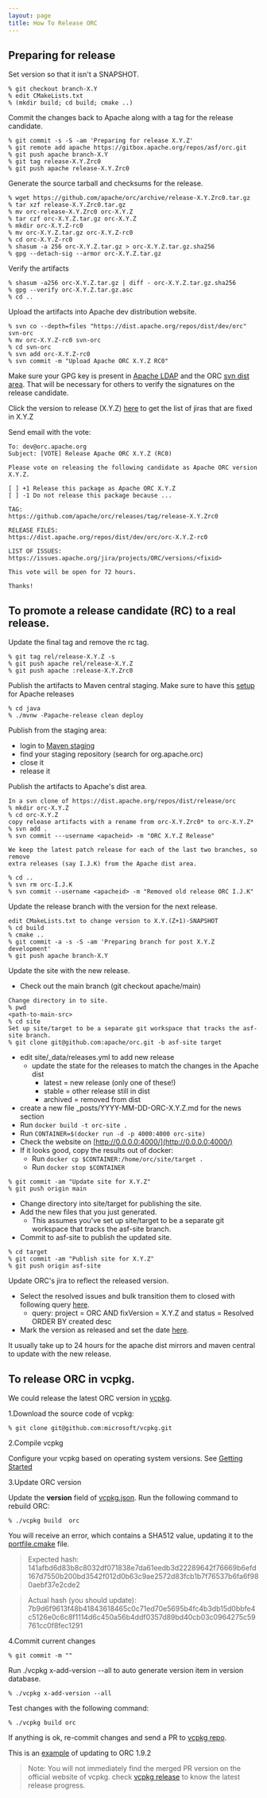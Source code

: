 ```yaml
---
layout: page
title: How To Release ORC
---
```


## Preparing for release

Set version so that it isn't a SNAPSHOT.

~~~
% git checkout branch-X.Y
% edit CMakeLists.txt
% (mkdir build; cd build; cmake ..)
~~~

Commit the changes back to Apache along with a tag for the release candidate.

~~~
% git commit -s -S -am 'Preparing for release X.Y.Z'
% git remote add apache https://gitbox.apache.org/repos/asf/orc.git
% git push apache branch-X.Y
% git tag release-X.Y.Zrc0
% git push apache release-X.Y.Zrc0
~~~

Generate the source tarball and checksums for the release.

~~~
% wget https://github.com/apache/orc/archive/release-X.Y.Zrc0.tar.gz
% tar xzf release-X.Y.Zrc0.tar.gz
% mv orc-release-X.Y.Zrc0 orc-X.Y.Z
% tar czf orc-X.Y.Z.tar.gz orc-X.Y.Z
% mkdir orc-X.Y.Z-rc0
% mv orc-X.Y.Z.tar.gz orc-X.Y.Z-rc0
% cd orc-X.Y.Z-rc0
% shasum -a 256 orc-X.Y.Z.tar.gz > orc-X.Y.Z.tar.gz.sha256
% gpg --detach-sig --armor orc-X.Y.Z.tar.gz
~~~

Verify the artifacts

~~~
% shasum -a256 orc-X.Y.Z.tar.gz | diff - orc-X.Y.Z.tar.gz.sha256
% gpg --verify orc-X.Y.Z.tar.gz.asc
% cd ..
~~~

Upload the artifacts into Apache dev distribution website.

~~~
% svn co --depth=files "https://dist.apache.org/repos/dist/dev/orc" svn-orc
% mv orc-X.Y.Z-rc0 svn-orc
% cd svn-orc
% svn add orc-X.Y.Z-rc0
% svn commit -m "Upload Apache ORC X.Y.Z RC0"
~~~

Make sure your GPG key is present in [Apache
LDAP](https://id.apache.org) and the ORC [svn dist
area](https://dist.apache.org/repos/dist/release/orc/KEYS). That will
be necessary for others to verify the signatures on the release
candidate.

Click the version to release (X.Y.Z) [here](https://issues.apache.org/jira/projects/ORC?selectedItem=com.atlassian.jira.jira-projects-plugin:release-page)
to get the list of jiras that are fixed in X.Y.Z

Send email with the vote:

~~~
To: dev@orc.apache.org
Subject: [VOTE] Release Apache ORC X.Y.Z (RC0)

Please vote on releasing the following candidate as Apache ORC version X.Y.Z.

[ ] +1 Release this package as Apache ORC X.Y.Z
[ ] -1 Do not release this package because ...

TAG:
https://github.com/apache/orc/releases/tag/release-X.Y.Zrc0

RELEASE FILES:
https://dist.apache.org/repos/dist/dev/orc/orc-X.Y.Z-rc0

LIST OF ISSUES:
https://issues.apache.org/jira/projects/ORC/versions/<fixid>

This vote will be open for 72 hours.

Thanks!
~~~

## To promote a release candidate (RC) to a real release.

Update the final tag and remove the rc tag.

~~~
% git tag rel/release-X.Y.Z -s
% git push apache rel/release-X.Y.Z
% git push apache :release-X.Y.Zrc0
~~~

Publish the artifacts to Maven central staging. Make sure to have this [setup](http://www.apache.org/dev/publishing-maven-artifacts.html#dev-env) for Apache releases

~~~
% cd java
% ./mvnw -Papache-release clean deploy
~~~

Publish from the staging area:

* login to [Maven staging](https://repository.apache.org/index.html#stagingRepositories)
* find your staging repository (search for org.apache.orc)
* close it
* release it

Publish the artifacts to Apache's dist area.

~~~
In a svn clone of https://dist.apache.org/repos/dist/release/orc
% mkdir orc-X.Y.Z
% cd orc-X.Y.Z
copy release artifacts with a rename from orc-X.Y.Zrc0* to orc-X.Y.Z*
% svn add .
% svn commit ---username <apacheid> -m "ORC X.Y.Z Release"

We keep the latest patch release for each of the last two branches, so remove
extra releases (say I.J.K) from the Apache dist area.

% cd ..
% svn rm orc-I.J.K
% svn commit --username <apacheid> -m "Removed old release ORC I.J.K"
~~~

Update the release branch with the version for the next release.

~~~
edit CMakeLists.txt to change version to X.Y.(Z+1)-SNAPSHOT
% cd build
% cmake ..
% git commit -a -s -S -am 'Preparing branch for post X.Y.Z development'
% git push apache branch-X.Y
~~~

Update the site with the new release.

* Check out the main branch (git checkout apache/main)

~~~
Change directory in to site.
% pwd
<path-to-main-src>
% cd site
Set up site/target to be a separate git workspace that tracks the asf-site branch.
% git clone git@github.com:apache/orc.git -b asf-site target
~~~
* edit site/_data/releases.yml to add new release
   * update the state for the releases to match the changes in the Apache dist
      * latest = new release (only one of these!)
      * stable = other release still in dist
      * archived = removed from dist
* create a new file _posts/YYYY-MM-DD-ORC-X.Y.Z.md for the news section
* Run `docker build -t orc-site .`
* Run `CONTAINER=$(docker run -d -p 4000:4000 orc-site)`
* Check the website on [http://0.0.0.0:4000/](http://0.0.0.0:4000/)
* If it looks good, copy the results out of docker:
   * Run `docker cp $CONTAINER:/home/orc/site/target .`
   * Run `docker stop $CONTAINER`

~~~
% git commit -am "Update site for X.Y.Z"
% git push origin main
~~~

* Change directory into site/target for publishing the site.
* Add the new files that you just generated.
   * This assumes you've set up site/target to be a separate git workspace that tracks the asf-site branch.
* Commit to asf-site to publish the updated site.
~~~
% cd target
% git commit -am "Publish site for X.Y.Z"
% git push origin asf-site
~~~

Update ORC's jira to reflect the released version.

* Select the resolved issues and bulk transition them to closed with following query [here](https://issues.apache.org/jira/issues/?filter=-1).
   * query: project = ORC AND fixVersion = X.Y.Z and status = Resolved ORDER BY created desc
* Mark the version as released and set the date [here](https://issues.apache.org/jira/projects/ORC?selectedItem=com.atlassian.jira.jira-projects-plugin:release-page).

It usually take up to 24 hours for the apache dist mirrors and maven central to update with the new release.

## To release ORC in vcpkg.
We could release the latest ORC version in [vcpkg](https://vcpkg.io/en/packages).

1.Download the source code of vcpkg:
~~~
% git clone git@github.com:microsoft/vcpkg.git
~~~

2.Compile vcpkg

Configure your vcpkg based on operating system versions. See [Getting Started](https://github.com/microsoft/vcpkg?tab=readme-ov-file#getting-started)

3.Update ORC version

Update the **version** field of [vcpkg.json](https://github.com/microsoft/vcpkg/blob/master/ports/orc/vcpkg.json). Run the following command to rebuild ORC:
```
% ./vcpkg build  orc
```

You will receive an error, which contains a SHA512 value, updating it to the [portfile.cmake](https://github.com/microsoft/vcpkg/blob/master/ports/orc/portfile.cmake) file.

> Expected hash: 141afbd6d83b8c8032df071838e7da61eedb3d22289642f76669b6efd167d7550b200bd3542f012d0b63c9ae2572d83fcb1b7f76537b6fa6f980aebf37e2cde2

> Actual hash (you should update): 7b9d6f9613f48b41843618465c0c71ed70e5695b4fc4b3db15d0bbfe4c5126e0c6c8f1114d6c450a56b4ddf0357d89bd40cb03c0964275c59761cc0f8fec1291

4.Commit current changes
```
% git commit -m ""
```

Run ./vcpkg x-add-version --all to auto generate version item in version database.
```
% ./vcpkg x-add-version --all
```

Test changes with the following command:
```
% ./vcpkg build orc
```

If anything is ok, re-commit changes and send a PR to [vcpkg repo](https://github.com/microsoft/vcpkg).

This is an [example](https://github.com/microsoft/vcpkg/pull/36098/files) of updating to ORC 1.9.2

> Note: You will not immediately find the merged PR version on the official website of vcpkg. check [vcpkg release](https://github.com/microsoft/vcpkg/releases) to know the latest release progress.


